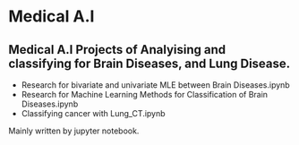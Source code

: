 # Medical A.I
## Medical A.I Projects of Analyising and classifying for Brain Diseases, and Lung Disease.
- Research for bivariate and univariate MLE between Brain Diseases.ipynb
- Research for Machine Learning Methods for Classification of Brain Diseases.ipynb
- Classifying cancer with Lung_CT.ipynb

Mainly written by jupyter notebook.
